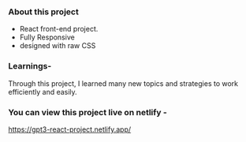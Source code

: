 ### About this project
- React front-end project.
- Fully Responsive
- designed with raw CSS
  
### Learnings-
Through this project, I learned many new topics and strategies to work efficiently and easily.

### You can view this project live on netlify - 
https://gpt3-react-project.netlify.app/
